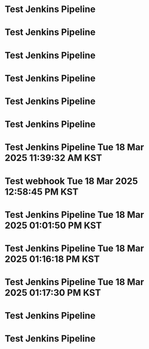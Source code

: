 # Test Jenkins Pipeline
# Test Jenkins Pipeline
# Test Jenkins Pipeline
# Test Jenkins Pipeline
# Test Jenkins Pipeline
# Test Jenkins Pipeline
# Test Jenkins Pipeline Tue 18 Mar 2025 11:39:32 AM KST
# Test webhook Tue 18 Mar 2025 12:58:45 PM KST
# Test Jenkins Pipeline Tue 18 Mar 2025 01:01:50 PM KST
# Test Jenkins Pipeline Tue 18 Mar 2025 01:16:18 PM KST
# Test Jenkins Pipeline Tue 18 Mar 2025 01:17:30 PM KST
# Test Jenkins Pipeline
# Test Jenkins Pipeline
